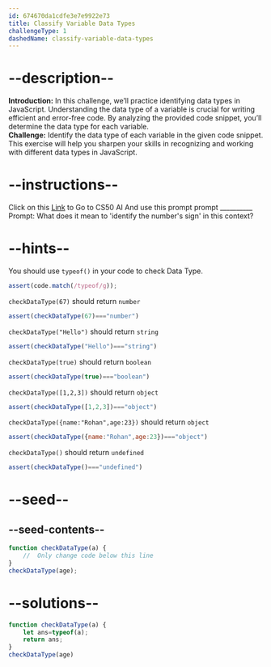 ```yaml
---
id: 674670da1cdfe3e7e9922e73
title: Classify Variable Data Types
challengeType: 1
dashedName: classify-variable-data-types
---
```


# --description--

**Introduction:**
In this challenge, we’ll practice identifying data types in JavaScript. Understanding the data type of a variable is crucial for writing efficient and error-free code. By analyzing the provided code snippet, you’ll determine the data type for each variable.
<br>
**Challenge:**
Identify the data type of each variable in the given code snippet. This exercise will help you sharpen your skills in recognizing and working with different data types in JavaScript.

# --instructions--

Click on this <a href = "https://cs50.ai/chat">Link</a>  to Go to CS50 AI 
And use this prompt prompt __________
Prompt: What does it mean to 'identify the number's sign' in this context?

# --hints--

You should use `typeof()`  in your code to check Data Type.

```js
assert(code.match(/typeof/g));
```

`checkDataType(67)` should return `number`

```js
assert(checkDataType(67)==="number")
```

`checkDataType("Hello")` should return `string`

```js
assert(checkDataType("Hello")==="string")
```

`checkDataType(true)` should return `boolean`

```js
assert(checkDataType(true)==="boolean")
```

`checkDataType([1,2,3])` should return `object`

```js
assert(checkDataType([1,2,3])==="object")
```

`checkDataType({name:"Rohan",age:23})` should return `object`

```js
assert(checkDataType({name:"Rohan",age:23})==="object")
```

`checkDataType()` should return `undefined`

```js
assert(checkDataType()==="undefined")
```

# --seed--
## --seed-contents--

```js
function checkDataType(a) {
    //  Only change code below this line
}
checkDataType(age);

```

# --solutions--

```js
function checkDataType(a) {
    let ans=typeof(a);
    return ans;
}
checkDataType(age)
```

